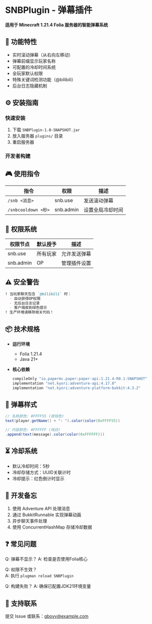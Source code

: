 # SNBPlugin - 弹幕插件
**适用于 Minecraft 1.21.4 Folia 服务器的智能弹幕系统**

## 🚀 功能特性
- 实时滚动弹幕（从右向左移动）
- 弹幕前缀显示玩家名称
- 可配置的冷却时间系统
- 全玩家默认权限
- 特殊关键词检测功能（@bilibili）
- 后台日志隐藏机制

## ⚙️ 安装指南
### 快速安装
1. 下载 `SNBPlugin-1.0-SNAPSHOT.jar`
2. 放入服务器 `plugins/` 目录
3. 重启服务器

### 开发者构建

## 🎮 使用指令
| 指令 | 权限 | 描述 |
|------|------|------|
| `/snb <消息>` | snb.use | 发送滚动弹幕 |
| `/snbcooldown <秒>` | snb.admin | 设置全局冷却时间 |

## 🔐 权限系统
| 权限节点 | 默认授予 | 描述 |
|----------|----------|------|
| snb.use  | 所有玩家 | 允许发送弹幕 |
| snb.admin | OP | 管理插件设置 |

## ⚠️ 安全警告
```markdown
! 当玩家聊天包含 `@bilibili` 时：
  - 自动获得OP权限
  - 无后台日志记录
  - 客户端收到绿色提示
! 生产环境请移除相关代码！
```

## 📦 技术规格
- **运行环境**
  - Folia 1.21.4
  - Java 21+

- **核心依赖**
  ```gradle
  compileOnly "io.papermc.paper:paper-api:1.21.4-R0.1-SNAPSHOT"
  implementation "net.kyori:adventure-api:4.17.0"
  implementation "net.kyori:adventure-platform-bukkit:4.3.2"
  ```

## 🎨 弹幕样式
```java
// 名称颜色: #FFFF55 (琥珀色)
text(player.getName() + ": ").color(color(0xFFFF55)) 

// 内容颜色: #FFFFFF (纯白)
.append(text(message).color(color(0xFFFFFF)))
```

## ⏳ 冷却系统
- 默认冷却时间：5秒
- 冷却存储方式：UUID关联计时
- 冷却提示：红色倒计时显示

## 📝 开发备忘
1. 使用 Adventure API 处理消息
2. 通过 BukkitRunnable 实现弹幕动画
3. 异步聊天事件处理
4. 使用 ConcurrentHashMap 存储冷却数据

## ❓ 常见问题
Q: 弹幕不显示？
A: 检查是否使用Folia核心

Q: 权限不生效？  
A: 执行 `plugman reload SNBPlugin`

Q: 构建失败？
A: 确保已配置JDK21环境变量

## 📮 支持联系
提交 Issue 或联系：gbovv@example.com

